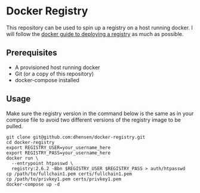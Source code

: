 # Docker Registry

This repository can be used to spin up a registry on a host running docker.
I will follow the [docker guide to deploying a registry](https://docs.docker.com/registry/deploying/) as much as possible.


## Prerequisites

- A provisioned host running docker
- Git (or a copy of this repository)
- docker-compose installed

## Usage

Make sure the registry version in the command below is the same as in your compose file to avoid two different versions of the registry image to be pulled.

```
git clone git@github.com:dhensen/docker-registry.git
cd docker-registry
export REGISTRY_USER=your_username_here
export REGISTRY_PASS=your_username_here
docker run \
  --entrypoint htpasswd \
  registry:2.6.2 -Bbn $REGISTRY_USER $REGISTRY_PASS > auth/htpasswd
cp /path/to/fullchain1.pem certs/fullchain1.pem
cp /path/to/privkey1.pem certs/privkey1.pem
docker-compose up -d
```